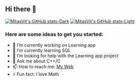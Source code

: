 ## Hi there 👋

[![MitasVit's GitHub stats-Dark](https://github-readme-stats.vercel.app/api?username=mitasvit&show_icons=true&theme=dark#gh-dark-mode-only)](https://github.com/mitasvit/github-readme-stats#gh-dark-mode-only)
[![MitasVit's GitHub stats-Light](https://github-readme-stats.vercel.app/api?username=mitasvit&show_icons=true&theme=default#gh-light-mode-only)](https://github.com/mitasvit/github-readme-stats#gh-light-mode-only)
### Here are some ideas to get you started:

- 🔭 I’m currently working on Learning app
- 🌱 I’m currently learning SQL
- 🤔 I’m looking for help with the Learning app project
- 💬 Ask me about C++/C
- 📫 How to reach me: [My Web](https://mitasvit.cz/)
- ⚡ Fun fact: I love Math

<!--
**MitasVit/MitasVit** is a ✨ _special_ ✨ repository because its `README.md` (this file) appears on your GitHub profile.

Here are some ideas to get you started:

- 🔭 I’m currently working on ...
- 🌱 I’m currently learning ...
- 👯 I’m looking to collaborate on ...
- 🤔 I’m looking for help with ...
- 💬 Ask me about ...
- 📫 How to reach me: ...
- 😄 Pronouns: ...
- ⚡ Fun fact: ...
-->
